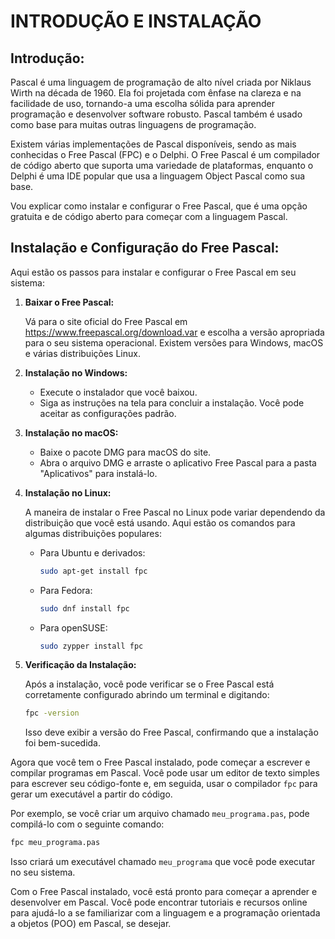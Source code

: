 # INTRODUÇÃO E INSTALAÇÃO
## Introdução:
Pascal é uma linguagem de programação de alto nível criada por Niklaus Wirth na década de 1960. Ela foi projetada com ênfase na clareza e na facilidade de uso, tornando-a uma escolha sólida para aprender programação e desenvolver software robusto. Pascal também é usado como base para muitas outras linguagens de programação.

Existem várias implementações de Pascal disponíveis, sendo as mais conhecidas o Free Pascal (FPC) e o Delphi. O Free Pascal é um compilador de código aberto que suporta uma variedade de plataformas, enquanto o Delphi é uma IDE popular que usa a linguagem Object Pascal como sua base.

Vou explicar como instalar e configurar o Free Pascal, que é uma opção gratuita e de código aberto para começar com a linguagem Pascal.

## Instalação e Configuração do Free Pascal:

Aqui estão os passos para instalar e configurar o Free Pascal em seu sistema:

1. **Baixar o Free Pascal:**

   Vá para o site oficial do Free Pascal em https://www.freepascal.org/download.var e escolha a versão apropriada para o seu sistema operacional. Existem versões para Windows, macOS e várias distribuições Linux.

2. **Instalação no Windows:**

   - Execute o instalador que você baixou.
   - Siga as instruções na tela para concluir a instalação. Você pode aceitar as configurações padrão.

3. **Instalação no macOS:**

   - Baixe o pacote DMG para macOS do site.
   - Abra o arquivo DMG e arraste o aplicativo Free Pascal para a pasta "Aplicativos" para instalá-lo.

4. **Instalação no Linux:**

   A maneira de instalar o Free Pascal no Linux pode variar dependendo da distribuição que você está usando. Aqui estão os comandos para algumas distribuições populares:

   - Para Ubuntu e derivados:

     ```bash
     sudo apt-get install fpc
     ```

   - Para Fedora:

     ```bash
     sudo dnf install fpc
     ```

   - Para openSUSE:

     ```bash
     sudo zypper install fpc
     ```

5. **Verificação da Instalação:**

   Após a instalação, você pode verificar se o Free Pascal está corretamente configurado abrindo um terminal e digitando:

   ```bash
   fpc -version
   ```

   Isso deve exibir a versão do Free Pascal, confirmando que a instalação foi bem-sucedida.

Agora que você tem o Free Pascal instalado, pode começar a escrever e compilar programas em Pascal. Você pode usar um editor de texto simples para escrever seu código-fonte e, em seguida, usar o compilador `fpc` para gerar um executável a partir do código.

Por exemplo, se você criar um arquivo chamado `meu_programa.pas`, pode compilá-lo com o seguinte comando:

```bash
fpc meu_programa.pas
```

Isso criará um executável chamado `meu_programa` que você pode executar no seu sistema.

Com o Free Pascal instalado, você está pronto para começar a aprender e desenvolver em Pascal. Você pode encontrar tutoriais e recursos online para ajudá-lo a se familiarizar com a linguagem e a programação orientada a objetos (POO) em Pascal, se desejar.
